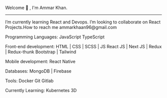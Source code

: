 Welcome 👋 , I'm Ammar Khan.
<hr/>
I’m currently learning React and Devops. I’m looking to collaborate on React Projects.How to reach me ammarkhaan96@gmail.com

Programming Languages:
JavaScript
TypeScript

Front-end development:
HTML | CSS | SCSS | JS
React JS | Next JS | Redux | Redux-thunk
Bootstrap | Tailwind

Mobile development:
React Native

Databases:
MongoDB | Firebase

Tools:
Docker
Git
Gitlab  

Currently Learning:
Kubernetes
3D
